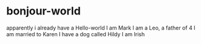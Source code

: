 # bonjour-world
apparently i already have a Hello-world
I am Mark
I am a Leo, a father of 4 
I am married to Karen 
I have a dog called Hildy
I am Irish
